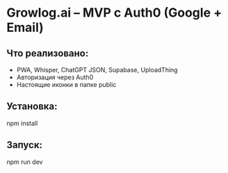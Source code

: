 
# Growlog.ai – MVP с Auth0 (Google + Email)

## Что реализовано:
- PWA, Whisper, ChatGPT JSON, Supabase, UploadThing
- Авторизация через Auth0
- Настоящие иконки в папке public

## Установка:
npm install

## Запуск:
npm run dev
